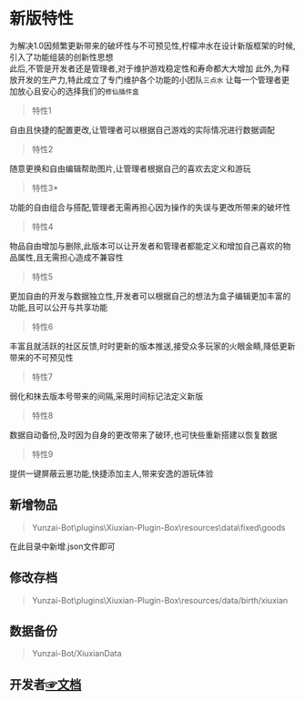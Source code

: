 # 新版特性   
为解决1.0因频繁更新带来的破坏性与不可预见性,柠檬冲水在设计新版框架的时候,引入了功能组装的创新性思想    
此后,不管是开发者还是管理者,对于维护游戏稳定性和寿命都大大增加
此外,为释放开发的生产力,特此成立了专门维护各个功能的小团队`三点水`
让每一个管理者更加放心且安心的选择我们的`修仙插件盒`

>特性1   

自由且快捷的配置更改,让管理者可以根据自己游戏的实际情况进行数据调配

>特性2      

随意更换和自由编辑帮助图片,让管理者根据自己的喜欢去定义和游玩

>特性3*   

功能的自由组合与搭配,管理者无需再担心因为操作的失误与更改所带来的破坏性

>特性4   

物品自由增加与删除,此版本可以让开发者和管理者都能定义和增加自己喜欢的物品属性,且无需担心造成不兼容性

>特性5

更加自由的开发与数据独立性,开发者可以根据自己的想法为盒子编辑更加丰富的功能,且可以公开与共享功能

>特性6

丰富且就活跃的社区反馈,时时更新的版本推送,接受众多玩家的火眼金睛,降低更新带来的不可预见性

>特性7

弱化和抹去版本号带来的间隔,采用时间标记法定义新版

>特性8

数据自动备份,及时因为自身的更改带来了破环,也可快些重新搭建以恢复数据

>特性9

提供一键屏蔽云崽功能,快捷添加主人,带来安逸的游玩体验


## 新增物品   

>Yunzai-Bot\plugins\Xiuxian-Plugin-Box\resources\data\fixed\goods

在此目录中新增.json文件即可   
 
## 修改存档  

>Yunzai-Bot\plugins\Xiuxian-Plugin-Box\resources/data/birth/xiuxian

## 数据备份

>Yunzai-Bot/XiuxianData

## 开发者[☞文档](https://gitee.com/ningmengchongshui/Xiuxian-Plugin-Box/blob/main/model/DEVELOPER.md) 